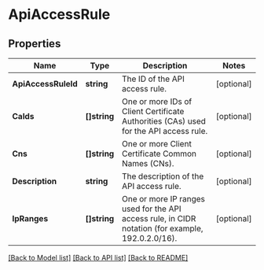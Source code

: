 # ApiAccessRule

## Properties

Name | Type | Description | Notes
------------ | ------------- | ------------- | -------------
**ApiAccessRuleId** | **string** |  The ID of the API access rule. | [optional] 
**CaIds** | **[]string** | One or more IDs of Client Certificate Authorities (CAs) used for the API access rule. | [optional] 
**Cns** | **[]string** | One or more Client Certificate Common Names (CNs). | [optional] 
**Description** | **string** | The description of the API access rule. | [optional] 
**IpRanges** | **[]string** | One or more IP ranges used for the API access rule, in CIDR notation (for example, 192.0.2.0/16). | [optional] 

[[Back to Model list]](../README.md#documentation-for-models) [[Back to API list]](../README.md#documentation-for-api-endpoints) [[Back to README]](../README.md)


